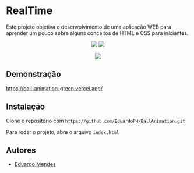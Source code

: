 # RealTime

Este projeto objetiva o desenvolvimento de uma aplicação WEB para aprender um pouco sobre alguns conceitos de HTML e CSS para iniciantes.

<p align="center">
  <a href="#"><img src="https://img.shields.io/badge/HTML5-%23E34F26.svg?style=for-the-badge&logo=html5&logoColor=white"></a>
  <a href="#"><img src="https://img.shields.io/badge/CSS3-%231572B6.svg?style=for-the-badge&logo=css3&logoColor=white"></a>
</p>

<p align="center">
  <img src="./image.png">
</p>


## Demonstração

https://ball-animation-green.vercel.app/

## Instalação

Clone o repositório com ```https://github.com/EduardoPH/BallAnimation.git```

Para rodar o projeto, abra o arquivo ```index.html```

## Autores

- [Eduardo Mendes](https://www.github.com/EduardoPH)
